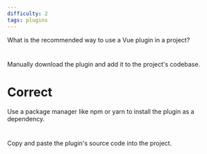```yaml
---
difficulty: 2
tags: plugins
---
```


What is the recommended way to use a Vue plugin in a project?

#

Manually download the plugin and add it to the project's codebase.

# Correct

Use a package manager like npm or yarn to install the plugin as a dependency.

#

Copy and paste the plugin's source code into the project.